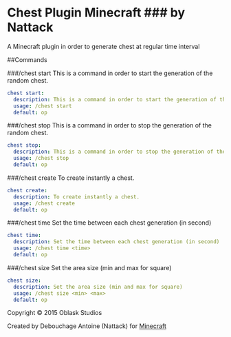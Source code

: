 # Chest Plugin Minecraft ### by Nattack

A Minecraft plugin in order to generate chest at regular time interval

##Commands

###/chest start
This is a command in order to start the generation of the random chest.

```yml
chest start:
  description: This is a command in order to start the generation of the random chest.
  usage: /chest start
  default: op
```

###/chest stop
This is a command in order to stop the generation of the random chest.

```yml
chest stop:
  description: This is a command in order to stop the generation of the random chest.
  usage: /chest stop
  default: op
```

###/chest create
To create instantly a chest.

```yml
chest create:
  description: To create instantly a chest.
  usage: /chest create
  default: op
```

###/chest time <time>
Set the time between each chest generation (in second)

```yml
chest time:
  description: Set the time between each chest generation (in second)
  usage: /chest time <time>
  default: op
```

###/chest size <min> <max>
Set the area size (min and max for square)

```yml
chest size:
  description: Set the area size (min and max for square)
  usage: /chest size <min> <max>
  default: op
```


Copyright © 2015 Oblask Studios

Created by Debouchage Antoine (Nattack) for [Minecraft](https://minecraft.net/)
